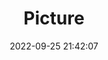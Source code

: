 ---
weight: 1
images:
- /images/edited/260.jpeg
title: Picture
date: 2022-09-25 21:42:07
tags: [luminarneo,work,ILCE-7M3,70.0,boat,cat]
---